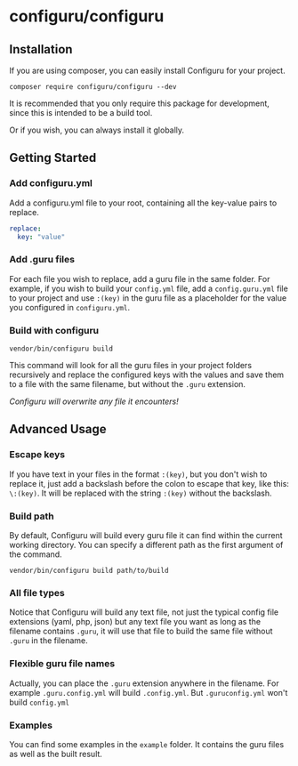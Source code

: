 # configuru/configuru

## Installation

If you are using composer,
you can easily install Configuru for your project.

```
composer require configuru/configuru --dev
```

It is recommended
that you only require this package for development,
since this is intended to be a build tool.

Or if you wish,
you can always install it globally.

## Getting Started

### Add configuru.yml

Add a configuru.yml file to your root,
containing all the key-value pairs to replace.
 
```yml
replace:
  key: "value"
```

### Add .guru files

For each file you wish to replace,
add a guru file in the same folder.
For example,
if you wish to build your `config.yml` file,
add a `config.guru.yml` file to your project
and use `:(key)` in the guru file
as a placeholder for the value
you configured in `configuru.yml`.

### Build with configuru

```
vendor/bin/configuru build
```

This command will look for all the guru files
in your project folders recursively
and replace the configured keys with the values
and save them to a file with the same filename,
but without the `.guru` extension.

*Configuru will overwrite any file it encounters!*

## Advanced Usage

### Escape keys

If you have text in your files in the format `:(key)`,
but you don't wish to replace it,
just add a backslash before the colon to escape that key,
like this: `\:(key)`. It will be replaced with the string
`:(key)` without the backslash.

### Build path

By default, Configuru will build every guru file
it can find within the current working directory.
You can specify a different path
as the first argument of the command.

```
vendor/bin/configuru build path/to/build
```

### All file types

Notice that Configuru will build any text file,
not just the typical config file extensions
(yaml, php, json) but any text file you want
as long as the filename contains `.guru`,
it will use that file
to build the same file without `.guru` in the filename.

### Flexible guru file names

Actually, you can place the `.guru` extension anywhere in the filename.
For example `.guru.config.yml` will build `.config.yml`.
But `.guruconfig.yml` won't build `config.yml`

### Examples

You can find some examples in the `example` folder.
It contains the guru files as well as the built result.